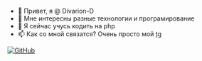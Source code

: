 - 👋 Привет, я @ Divarion-D
- 👀 Мне интересны разные технологии и програмирование
- 🌱 Я сейчас учусь кодить на php 
- 📫 Как со мной связатся? Очень просто мой [tg](https://t.me/Divarion_D)


[![GitHub](https://github-readme-stats.vercel.app/api?username=Divarion-D)]()
